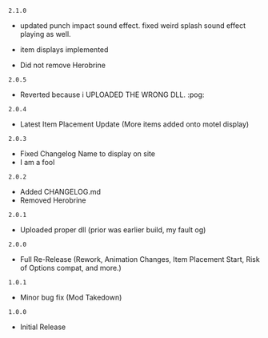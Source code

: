 `2.1.0`

- updated punch impact sound effect. fixed weird splash sound effect playing as well.

- item displays implemented

- Did not remove Herobrine

`2.0.5`

- Reverted because i UPLOADED THE WRONG DLL. :pog:

`2.0.4`
- Latest Item Placement Update (More items added onto motel display)

`2.0.3`
- Fixed Changelog Name to display on site
- I am a fool

`2.0.2`
- Added CHANGELOG.md
- Removed Herobrine

`2.0.1`
  - Uploaded proper dll (prior was earlier build, my fault og)

`2.0.0`
  - Full Re-Release (Rework, Animation Changes, Item Placement Start, Risk of Options compat, and more.)

`1.0.1`
  - Minor bug fix (Mod Takedown)

`1.0.0`
  - Initial Release

